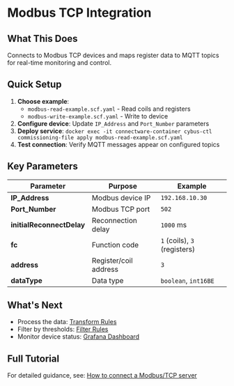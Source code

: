 # Modbus TCP Integration

## What This Does
Connects to Modbus TCP devices and maps register data to MQTT topics for real-time monitoring and control.

## Quick Setup
1. **Choose example**: 
   - `modbus-read-example.scf.yaml` - Read coils and registers
   - `modbus-write-example.scf.yaml` - Write to device
2. **Configure device**: Update `IP_Address` and `Port_Number` parameters
3. **Deploy service**: `docker exec -it connectware-container cybus-ctl commissioning-file apply modbus-read-example.scf.yaml`
4. **Test connection**: Verify MQTT messages appear on configured topics

## Key Parameters

| Parameter | Purpose | Example |
|-----------|---------|---------|
| **IP_Address** | Modbus device IP | `192.168.10.30` |
| **Port_Number** | Modbus TCP port | `502` |
| **initialReconnectDelay** | Reconnection delay | `1000` ms |
| **fc** | Function code | `1` (coils), `3` (registers) |
| **address** | Register/coil address | `3` |
| **dataType** | Data type | `boolean`, `int16BE` |

## What's Next
- Process the data: [Transform Rules](../../data-processing/01_transform/)
- Filter by thresholds: [Filter Rules](../../data-processing/02_filter/)
- Monitor device status: [Grafana Dashboard](../../monitoring/grafana-loki/)

## Full Tutorial
For detailed guidance, see: [How to connect a Modbus/TCP server](https://learn.cybus.io/lessons/how-to-connect-and-integrate-a-modbustcp-server/)